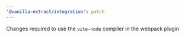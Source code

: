 ```yaml
---
'@vanilla-extract/integration': patch
---
```


Changes required to use the `vite-node` compiler in the webpack plugin
